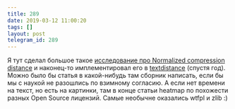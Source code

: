 ```yaml
---
title: 289
date: 2019-03-12 11:00:20
tags: []
layout: post
telegram_id: 289
---
```


Я тут сделал большое такое [исследование про Normalized compression distance](https://articles.life4web.ru/eng/ncd/) и наконец-то имплементировал его в [textdistance](https://github.com/orsinium/textdistance) (спустя год). Можно было бы статья в какой-нибудь там сборник написать, если бы мы с наукой не разошлись по взимному согласию. А если нет времени на текст, но есть на картинки, там в конце статьи heatmap по похожести разных Open Source лицензий. Самые необычне оказались wtfpl и zlib :)
